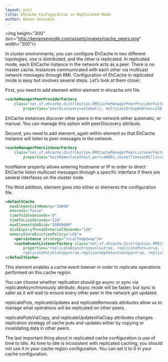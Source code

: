 ```yaml
---
layout: post
title: EhCache Configuration in Replicated Mode
author: Kenan Sevindik
---
```


<img height="300" (src="http://kenansevindik.com/assets/images/cache_peers.png" width="300"/>

In cluster environments, you can configure EhCache in two different topologies, one is distributed, and the other is 
replicated. In replicated mode, each EhCache instance in the network acts as a peer. There is no master cache. Instances 
communicated with each other via multicast network messages through RMI. Configuration of EhCache in replicated mode is 
easy but involves several steps. Let’s look at them closer.

First, you need to add <cacheManagerPeerProviderFactory> element within <ehcache> element in ehcache.xml file.

```xml
<cacheManagerPeerProviderFactory
    class="net.sf.ehcache.distribution.RMICacheManagerPeerProviderFactory"
        properties="peerDiscovery=automatic, multicastGroupAddress=230.0.0.1,multicastGroupPort=4446, timeToLive=32"/>
```

EhCache instances discover other peers in the network either automatic, or manual. You can manage this option with 
peerDiscovery attribute.

Second, you need to add <cacheManagerPeerListenerFactory> element, again within <ehcache> element so that EhCache instance 
will listen to peer messages in the network.

```xml
<cacheManagerPeerListenerFactory
    class="net.sf.ehcache.distribution.RMICacheManagerPeerListenerFactory"
        properties="hostName=localhost,port=40001,socketTimeoutMillis=2000"/>
```

hostName property allows entering hostname or IP in order to direct EhCache listen multicast messages through a specific 
interface if there are several interfaces on the cluster node.

The third addition, <cacheEventListenerFactory> element goes into either <cache> or <defaultCache> elements the 
configuration file.

```xml
<defaultCache
  maxElementsInMemory="10000"
  eternal="false"
  timeToIdleSeconds="0"
  timeToLiveSeconds="120"
  maxElementsOnDisk="10000000"
  diskExpiryThreadIntervalSeconds="120"
  memoryStoreEvictionPolicy="LRU">
    <persistence strategy="localTempSwap"/>
    <cacheEventListenerFactory class="net.sf.ehcache.distribution.RMICacheReplicatorFactory"
        properties="replicateAsynchronously=true, replicatePuts=true, replicateUpdates=true, 
        replicatePutsViaCopy=true,replicateUpdatesViaCopy=true, replicateRemovals=true "/>
</defaultCache>
```

This element enables a cache event listener in order to replicate operations performed on this cache region.

You can choose whether replication should go async or sync via replicateAsynchronously attribute. Async mode will be 
faster, but sync is safer as it will wait to ensure every other peer in the network got updated.

replicatePuts, replicateUpdates and replicateRemovals attributes allow us to manage what operations will be replicated 
on other peers.

replicatePutsViaCopy, and replicateUpdatesViaCopy attributes changes replication strategy of cache puts and updates 
either by copying or invalidating data in other peers.

The last important thing about in replicated cache configuration is use of time to idle. As time to idle is incosistent 
with replicated caching, you should not use it in your cache region configuration. You can set it to 0 in your cache 
configuration.

